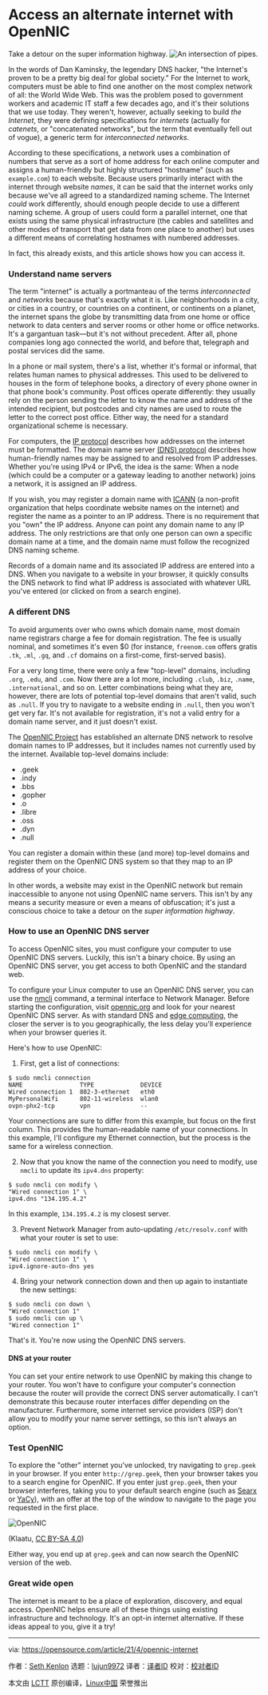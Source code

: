 [#]: subject: (Access an alternate internet with OpenNIC)
[#]: via: (https://opensource.com/article/21/4/opennic-internet)
[#]: author: (Seth Kenlon https://opensource.com/users/seth)
[#]: collector: (lujun9972)
[#]: translator: ( )
[#]: reviewer: ( )
[#]: publisher: ( )
[#]: url: ( )

Access an alternate internet with OpenNIC
======
Take a detour on the super information highway.
![An intersection of pipes.][1]

In the words of Dan Kaminsky, the legendary DNS hacker, "the Internet's proven to be a pretty big deal for global society." For the Internet to work, computers must be able to find one another on the most complex network of all: the World Wide Web. This was the problem posed to government workers and academic IT staff a few decades ago, and it's their solutions that we use today. They weren't, however, actually seeking to build _the Internet_, they were defining specifications for _internets_ (actually for _catenets_, or "concatenated networks", but the term that eventually fell out of vogue), a generic term for _interconnected networks_.

According to these specifications, a network uses a combination of numbers that serve as a sort of home address for each online computer and assigns a human-friendly but highly structured "hostname" (such as `example.com`) to each website. Because users primarily interact with the internet through website _names_, it can be said that the internet works only because we've all agreed to a standardized naming scheme. The Internet _could_ work differently, should enough people decide to use a different naming scheme. A group of users could form a parallel internet, one that exists using the same physical infrastructure (the cables and satellites and other modes of transport that get data from one place to another) but uses a different means of correlating hostnames with numbered addresses.

In fact, this already exists, and this article shows how you can access it.

### Understand name servers

The term "internet" is actually a portmanteau of the terms _interconnected_ and _networks_ because that's exactly what it is. Like neighborhoods in a city, or cities in a country, or countries on a continent, or continents on a planet, the internet spans the globe by transmitting data from one home or office network to data centers and server rooms or other home or office networks. It's a gargantuan task—but it's not without precedent. After all, phone companies long ago connected the world, and before that, telegraph and postal services did the same.

In a phone or mail system, there's a list, whether it's formal or informal, that relates human names to physical addresses. This used to be delivered to houses in the form of telephone books, a directory of every phone owner in that phone book's community. Post offices operate differently: they usually rely on the person sending the letter to know the name and address of the intended recipient, but postcodes and city names are used to route the letter to the correct post office. Either way, the need for a standard organizational scheme is necessary.

For computers, the [IP protocol][2] describes how addresses on the internet must be formatted. The domain name server [(DNS) protocol][3] describes how human-friendly names may be assigned to and resolved from IP addresses. Whether you're using IPv4 or IPv6, the idea is the same: When a node (which could be a computer or a gateway leading to another network) joins a network, it is assigned an IP address.

If you wish, you may register a domain name with [ICANN][4] (a non-profit organization that helps coordinate website names on the internet) and register the name as a pointer to an IP address. There is no requirement that you "own" the IP address. Anyone can point any domain name to any IP address. The only restrictions are that only one person can own a specific domain name at a time, and the domain name must follow the recognized DNS naming scheme.

Records of a domain name and its associated IP address are entered into a DNS. When you navigate to a website in your browser, it quickly consults the DNS network to find what IP address is associated with whatever URL you've entered (or clicked on from a search engine).

### A different DNS

To avoid arguments over who owns which domain name, most domain name registrars charge a fee for domain registration. The fee is usually nominal, and sometimes it's even $0 (for instance, `freenom.com` offers gratis `.tk`, `.ml`, `.gq`, and `.cf` domains on a first-come, first-served basis).

For a very long time, there were only a few "top-level" domains, including `.org`, `.edu`, and `.com`. Now there are a lot more, including `.club`, `.biz`, `.name`, `.international`, and so on. Letter combinations being what they are, however, there are lots of potential top-level domains that aren't valid, such as `.null`. If you try to navigate to a website ending in `.null`, then you won't get very far. It's not available for registration, it's not a valid entry for a domain name server, and it just doesn't exist.

The [OpenNIC Project][5] has established an alternate DNS network to resolve domain names to IP addresses, but it includes names not currently used by the internet. Available top-level domains include:

  * .geek
  * .indy
  * .bbs
  * .gopher
  * .o
  * .libre
  * .oss
  * .dyn
  * .null



You can register a domain within these (and more) top-level domains and register them on the OpenNIC DNS system so that they map to an IP address of your choice.

In other words, a website may exist in the OpenNIC network but remain inaccessible to anyone not using OpenNIC name servers. This isn't by any means a security measure or even a means of obfuscation; it's just a conscious choice to take a detour on the _super information highway_.

### How to use an OpenNIC DNS server

To access OpenNIC sites, you must configure your computer to use OpenNIC DNS servers. Luckily, this isn't a binary choice. By using an OpenNIC DNS server, you get access to both OpenNIC and the standard web.

To configure your Linux computer to use an OpenNIC DNS server, you can use the [nmcli][6] command, a terminal interface to Network Manager. Before starting the configuration, visit [opennic.org][5] and look for your nearest OpenNIC DNS server. As with standard DNS and [edge computing][7], the closer the server is to you geographically, the less delay you'll experience when your browser queries it.

Here's how to use OpenNIC:

  1. First, get a list of connections:


```
$ sudo nmcli connection
NAME                TYPE             DEVICE
Wired connection 1  802-3-ethernet   eth0
MyPersonalWifi      802-11-wireless  wlan0
ovpn-phx2-tcp       vpn              --
```

Your connections are sure to differ from this example, but focus on the first column. This provides the human-readable name of your connections. In this example, I'll configure my Ethernet connection, but the process is the same for a wireless connection.

  2. Now that you know the name of the connection you need to modify, use `nmcli` to update its `ipv4.dns` property:


```
$ sudo nmcli con modify \
"Wired connection 1" \
ipv4.dns "134.195.4.2"
```

In this example, `134.195.4.2` is my closest server.

  3. Prevent Network Manager from auto-updating `/etc/resolv.conf` with what your router is set to use:


```
$ sudo nmcli con modify \
"Wired connection 1" \
ipv4.ignore-auto-dns yes
```

  4. Bring your network connection down and then up again to instantiate the new settings:


```
$ sudo nmcli con down \
"Wired connection 1"
$ sudo nmcli con up \
"Wired connection 1"
```




That's it. You're now using the OpenNIC DNS servers.

#### DNS at your router

You can set your entire network to use OpenNIC by making this change to your router. You won't have to configure your computer's connection because the router will provide the correct DNS server automatically. I can't demonstrate this because router interfaces differ depending on the manufacturer. Furthermore, some internet service providers (ISP) don't allow you to modify your name server settings, so this isn't always an option.

### Test OpenNIC

To explore the "other" internet you've unlocked, try navigating to `grep.geek` in your browser. If you enter `http://grep.geek`, then your browser takes you to a search engine for OpenNIC. If you enter just `grep.geek`, then your browser interferes, taking you to your default search engine (such as [Searx][8] or [YaCy][9]), with an offer at the top of the window to navigate to the page you requested in the first place.

![OpenNIC][10]

(Klaatu, [CC BY-SA 4.0][11])

Either way, you end up at `grep.geek` and can now search the OpenNIC version of the web.

### Great wide open

The internet is meant to be a place of exploration, discovery, and equal access. OpenNIC helps ensure all of these things using existing infrastructure and technology. It's an opt-in internet alternative. If these ideas appeal to you, give it a try!

--------------------------------------------------------------------------------

via: https://opensource.com/article/21/4/opennic-internet

作者：[Seth Kenlon][a]
选题：[lujun9972][b]
译者：[译者ID](https://github.com/译者ID)
校对：[校对者ID](https://github.com/校对者ID)

本文由 [LCTT](https://github.com/LCTT/TranslateProject) 原创编译，[Linux中国](https://linux.cn/) 荣誉推出

[a]: https://opensource.com/users/seth
[b]: https://github.com/lujun9972
[1]: https://opensource.com/sites/default/files/styles/image-full-size/public/lead-images/LAW-Internet_construction_9401467_520x292_0512_dc.png?itok=RPkPPtDe (An intersection of pipes.)
[2]: https://tools.ietf.org/html/rfc791
[3]: https://tools.ietf.org/html/rfc1035
[4]: https://www.icann.org/resources/pages/register-domain-name-2017-06-20-en
[5]: http://opennic.org
[6]: https://opensource.com/article/20/7/nmcli
[7]: https://opensource.com/article/17/9/what-edge-computing
[8]: http://searx.me
[9]: https://opensource.com/article/20/2/open-source-search-engine
[10]: https://opensource.com/sites/default/files/uploads/did-you-mean.jpg (OpenNIC)
[11]: https://creativecommons.org/licenses/by-sa/4.0/
